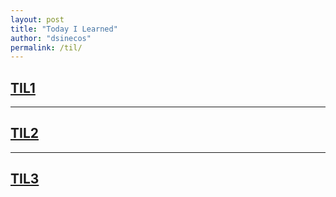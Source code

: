 ```yaml
---
layout: post
title: "Today I Learned"
author: "dsinecos"
permalink: /til/
---
```


## [TIL1]()

<hr>

## [TIL2]()

<hr>

## [TIL3]()
<br/>